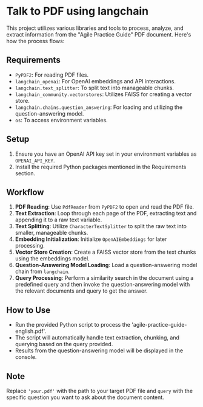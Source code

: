 # Talk to PDF using langchain

This project utilizes various libraries and tools to process, analyze, and extract information from the "Agile Practice Guide" PDF document. Here's how the process flows:

## Requirements

- `PyPDF2`: For reading PDF files.
- `langchain_openai`: For OpenAI embeddings and API interactions.
- `langchain.text_splitter`: To split text into manageable chunks.
- `langchain_community.vectorstores`: Utilizes FAISS for creating a vector store.
- `langchain.chains.question_answering`: For loading and utilizing the question-answering model.
- `os`: To access environment variables.

## Setup

1. Ensure you have an OpenAI API key set in your environment variables as `OPENAI_API_KEY`.
2. Install the required Python packages mentioned in the Requirements section.

## Workflow

1. **PDF Reading**: Use `PdfReader` from `PyPDF2` to open and read the PDF file.
2. **Text Extraction**: Loop through each page of the PDF, extracting text and appending it to a raw text variable.
3. **Text Splitting**: Utilize `CharacterTextSplitter` to split the raw text into smaller, manageable chunks.
4. **Embedding Initialization**: Initialize `OpenAIEmbeddings` for later processing.
5. **Vector Store Creation**: Create a FAISS vector store from the text chunks using the embeddings model.
6. **Question-Answering Model Loading**: Load a question-answering model chain from `langchain`.
7. **Query Processing**: Perform a similarity search in the document using a predefined query and then invoke the question-answering model with the relevant documents and query to get the answer.

## How to Use

- Run the provided Python script to process the 'agile-practice-guide-english.pdf'.
- The script will automatically handle text extraction, chunking, and querying based on the query provided.
- Results from the question-answering model will be displayed in the console.

## Note

Replace `'your.pdf'` with the path to your target PDF file and `query` with the specific question you want to ask about the document content.
